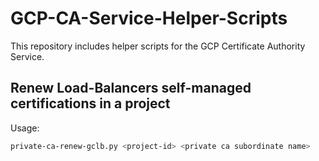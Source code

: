 # GCP-CA-Service-Helper-Scripts

This repository includes helper scripts for the GCP Certificate Authority Service.

## Renew Load-Balancers self-managed certifications in a project

Usage: 
```sh
private-ca-renew-gclb.py <project-id> <private ca subordinate name>
```
